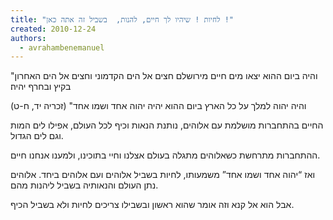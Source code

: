 ```yaml
---
title: "לחיות ! שיהיו לך חיים, להנות,  בשביל זה אתה כאן !"
created: 2010-12-24
authors: 
  - avrahambenemanuel
---
```


"והיה ביום ההוא יצאו מים חיים מירושלם חצים אל הים הקדמוני וחצים אל הים האחרון בקיץ ובחרף יהיה׃

והיה יהוה למלך על כל הארץ ביום ההוא יהיה יהוה אחד ושמו אחד" (זכריה יד, ח-ט)

החיים בהתחברות מושלמת עם אלוהים, נותנת הנאות וכיף לכל העולם, אפילו לים המות וגם לים הגדול.

ההתחברות מתרחשת כשאלוהים מתגלה בעולם אצלנו וחיי בתוכינו, ולמענו אנחנו חיים.

ואז “יהוה אחד ושמו אחד” משמעותו, לחיות בשביל אלוהים ועם אלוהים ביחד. אלוהים נתן העולם והנאותיה בשביל ליהנות מהם.

אבל הוא אל קנא וזה אומר שהוא ראשון ובשבילו צריכים לחיות ולא בשביל הכיף.
